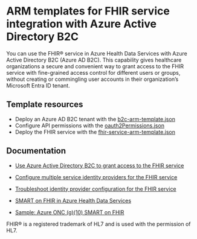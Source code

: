 # ARM templates for FHIR service integration with Azure Active Directory B2C

You can use the FHIR® service in Azure Health Data Services with Azure Active Directory B2C (Azure AD B2C). This capability gives healthcare organizations a secure and convenient way to grant access to the FHIR service with fine-grained access control for different users or groups, without creating or commingling user accounts in their organization’s Microsoft Entra ID tenant.

## Template resources

- Deploy an Azure AD B2C tenant with the [b2c-arm-template.json](b2c-arm-template.json)
- Configure API permissions with the [oauth2Permissions.json](oauth2Permissions.json)
- Deploy the FHIR service with the [fhir-service-arm-template.json](fhir-service-arm-template.json)

## Documentation

- [Use Azure Active Directory B2C to grant access to the FHIR service](https://learn.microsoft.com/azure/healthcare-apis/fhir/azure-ad-b2c-setup)

- [Configure multiple service identity providers for the FHIR service](https://learn.microsoft.com/azure/healthcare-apis/fhir/configure-identity-providers)

- [Troubleshoot identity provider configuration for the FHIR service](https://learn.microsoft.com/azure/healthcare-apis/fhir/troubleshoot-identity-provider-configuration)

- [SMART on FHIR in Azure Health Data Services](https://learn.microsoft.com/azure/healthcare-apis/fhir/smart-on-fhir)

- [Sample: Azure ONC (g)(10) SMART on FHIR](https://github.com/Azure-Samples/azure-health-data-and-ai-samples/tree/main/samples/patientandpopulationservices-smartonfhir-oncg10)

FHIR® is a registered trademark of HL7 and is used with the permission of HL7.
